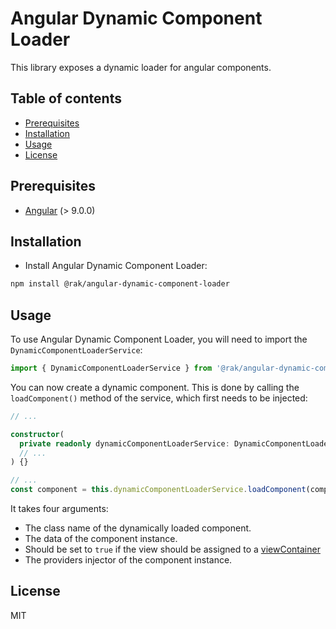 # Angular Dynamic Component Loader

This library exposes a dynamic loader for angular components.

## Table of contents

- [Prerequisites](#Prerequisites)
- [Installation](#Installation)
- [Usage](#usage)
- [License](#license)

## Prerequisites

- [Angular](https://angular.io/) (> 9.0.0)

## Installation

- Install Angular Dynamic Component Loader:

```bash
npm install @rak/angular-dynamic-component-loader
```

## Usage

To use Angular Dynamic Component Loader, you will need to import the `DynamicComponentLoaderService`:

```typescript
import { DynamicComponentLoaderService } from '@rak/angular-dynamic-component-loader';
```

You can now create a dynamic component. This is done by calling the `loadComponent()` method of the service, which first needs to be injected:

```typescript
// ...

constructor(
  private readonly dynamicComponentLoaderService: DynamicComponentLoaderService,
  // ...
) {}

// ...
const component = this.dynamicComponentLoaderService.loadComponent(componentType, {}, true, instanceInjector);
```

It takes four arguments:

- The class name of the dynamically loaded component.
- The data of the component instance.
- Should be set to `true` if the view should be assigned to a [viewContainer](https://angular.io/api/core/ApplicationRef#attachView)
- The providers injector of the component instance.

## License

MIT
